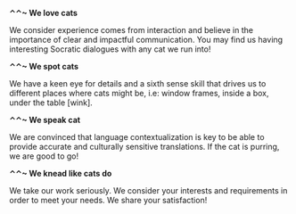 **⌃⌃~ We love cats** 

We consider experience comes from interaction and believe in the importance of clear and impactful communication. You may find us having interesting Socratic dialogues with any cat we run into!

 

**⌃⌃~ We spot cats** 

We have a keen eye for details and a sixth sense skill that drives us to different places where cats might be, i.e: window frames, inside a box, under the table [wink].

 

**⌃⌃~ We speak cat** 

We are convinced that language contextualization is key to be able to provide accurate and culturally sensitive translations. If the cat is purring, we are good to go!

 

**⌃⌃~ We knead like cats do** 

We take our work seriously. We consider your interests and requirements in order to meet your needs. We share your satisfaction!